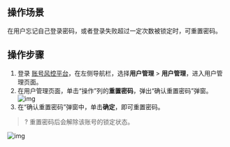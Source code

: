 ## 操作场景
在用户忘记自己登录密码，或者登录失败超过一定次数被锁定时，可重置密码。

## 操作步骤

1. 登录 [账号风控平台](https://console.tencentcloud.com/ciam)，在左侧导航栏，选择**用户管理** > **用户管理**，进入用户管理页面。
2. 在用户管理页面，单击“操作”列的**重置密码**，弹出“确认重置密码”弹窗。
![img](https://qcloudimg.tencent-cloud.cn/raw/37a2873bd5089567f44fa53b4ee3840d.png)
3. 在“确认重置密码”弹窗中，单击**确定**，即可重置密码。
>? 重置密码后会解除该账号的锁定状态。

![img](https://qcloudimg.tencent-cloud.cn/raw/7beacff9a3914d5ad9a53481a497a124.png)

